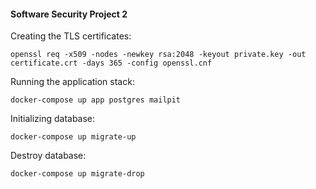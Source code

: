 #### Software Security Project 2

Creating the TLS certificates:
```
openssl req -x509 -nodes -newkey rsa:2048 -keyout private.key -out certificate.crt -days 365 -config openssl.cnf
```

Running the application stack:
```
docker-compose up app postgres mailpit
```

Initializing database:
```
docker-compose up migrate-up
```

Destroy database:
```
docker-compose up migrate-drop
```